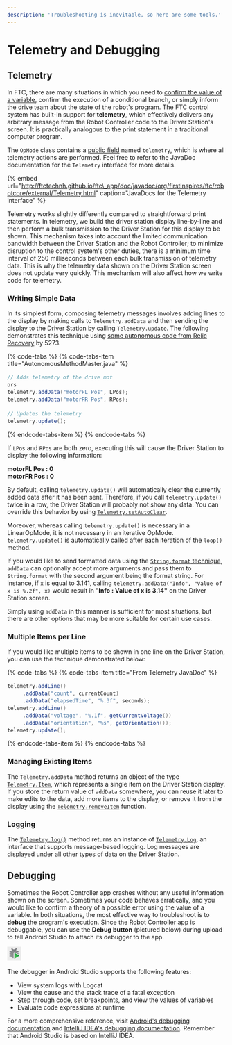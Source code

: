 ```yaml
---
description: 'Troubleshooting is inevitable, so here are some tools.'
---
```


# Telemetry and Debugging

## Telemetry

In FTC, there are many situations in which you need to [confirm the value of a variable](https://github.com/ARC-Thunder/ftc_app/blob/fb933aa2e67ef65de2014ab9ac86163ee5bc9b01/TeamCode/src/main/java/org/firstinspires/ftc/teamcode/ThunderNavigation.java#L88), confirm the execution of a conditional branch, or simply inform the drive team about the state of the robot's program. The FTC control system has built-in support for **telemetry**, which effectively delivers any arbitrary message from the Robot Controller code to the Driver Station's screen. It is practically analogous to the print statement in a traditional computer program.

The `OpMode` class contains a [public field](http://ftctechnh.github.io/ftc_app/doc/javadoc/com/qualcomm/robotcore/eventloop/opmode/OpMode.html#telemetry) named `telemetry`, which is where all telemetry actions are performed. Feel free to refer to the JavaDoc documentation for the `Telemetry` interface for more details.

{% embed url="http://ftctechnh.github.io/ftc\_app/doc/javadoc/org/firstinspires/ftc/robotcore/external/Telemetry.html" caption="JavaDocs for the Telemetry interface" %}

Telemetry works slightly differently compared to straightforward print statements. In telemetry, we build the driver station display line-by-line and then perform a bulk transmission to the Driver Station for this display to be shown. This mechanism takes into account the limited communication bandwidth between the Driver Station and the Robot Controller; to minimize disruption to the control system's other duties, there is a minimum time interval of 250 milliseconds between each bulk transmission of telemetry data. This is why the telemetry data shown on the Driver Station screen does not update very quickly. This mechanism will also affect how we write code for telemetry.

### Writing Simple Data

In its simplest form, composing telemetry messages involves adding lines to the display by making calls to `Telemetry.addData` and then sending the display to the Driver Station by calling `Telemetry.update`. The following demonstrates this technique using [some autonomous code from Relic Recovery](https://github.com/ARC-Thunder/ftc_app/blob/fb933aa2e67ef65de2014ab9ac86163ee5bc9b01/TeamCode/src/main/java/org/firstinspires/ftc/teamcode/AutonomousMethodMaster.java#L433-L438) by 5273.

{% code-tabs %}
{% code-tabs-item title="AutonomousMethodMaster.java" %}
```java
// Adds telemetry of the drive mot
ors
telemetry.addData("motorFL Pos", LPos);
telemetry.addData("motorFR Pos", RPos);

// Updates the telemetry
telemetry.update();
```
{% endcode-tabs-item %}
{% endcode-tabs %}

If `LPos` and `RPos` are both zero, executing this will cause the Driver Station to display the following information: 

**motorFL Pos : 0  
motorFR Pos : 0**

By default, calling `telemetry.update()` will automatically clear the currently added data after it has been sent. Therefore, if you call `telemetry.update()` twice in a row, the Driver Station will probably not show any data. You can override this behavior by using [`Telemetry.setAutoClear`](http://ftctechnh.github.io/ftc_app/doc/javadoc/org/firstinspires/ftc/robotcore/external/Telemetry.html#setAutoClear-boolean-).

Moreover, whereas calling `telemetry.update()` is necessary in a LinearOpMode, it is not necessary in an iterative OpMode. `telemetry.update()` is automatically called after each iteration of the `loop()` method.

If you would like to send formatted data using the [`String.format` technique](https://docs.oracle.com/javase/8/docs/api/java/lang/String.html#format-java.lang.String-java.lang.Object...-), `addData` can optionally accept more arguments and pass them to `String.format` with the second argument being the format string. For instance, if `x` is equal to 3.141, calling `telemetry.addData("Info", "Value of x is %.2f", x)` would result in "**Info : Value of x is 3.14"** on the Driver Station screen.

Simply using `addData` in this manner is sufficient for most situations, but there are other options that may be more suitable for certain use cases.

### Multiple Items per Line

If you would like multiple items to be shown in one line on the Driver Station, you can use the technique demonstrated below:

{% code-tabs %}
{% code-tabs-item title="From Telemetry JavaDoc" %}
```java
telemetry.addLine()
     .addData("count", currentCount)
     .addData("elapsedTime", "%.3f", seconds);
telemetry.addLine()
     .addData("voltage", "%.1f", getCurrentVoltage())
     .addData("orientation", "%s", getOrientation());
telemetry.update();
```
{% endcode-tabs-item %}
{% endcode-tabs %}

### Managing Existing Items

The `Telemetry.addData` method returns an object of the type [`Telemetry.Item`](http://ftctechnh.github.io/ftc_app/doc/javadoc/org/firstinspires/ftc/robotcore/external/Telemetry.Item.html), which represents a single item on the Driver Station display. If you store the return value of `addData` somewhere, you can reuse it later to make edits to the data, add more items to the display, or remove it from the display using the [`Telemetry.removeItem`](http://ftctechnh.github.io/ftc_app/doc/javadoc/org/firstinspires/ftc/robotcore/external/Telemetry.html#removeItem-org.firstinspires.ftc.robotcore.external.Telemetry.Item-) function.

### Logging

The [`Telemetry.log()`](http://ftctechnh.github.io/ftc_app/doc/javadoc/org/firstinspires/ftc/robotcore/external/Telemetry.html#log--) method returns an instance of [`Telemetry.Log`](http://ftctechnh.github.io/ftc_app/doc/javadoc/org/firstinspires/ftc/robotcore/external/Telemetry.Log.html), an interface that supports message-based logging. Log messages are displayed under all other types of data on the Driver Station.

## Debugging

Sometimes the Robot Controller app crashes without any useful information shown on the screen. Sometimes your code behaves erratically, and you would like to confirm a theory of a possible error using the value of a variable. In both situations, the most effective way to troubleshoot is to **debug** the program's execution. Since the Robot Controller app is debuggable, you can use the **Debug button** \(pictured below\) during upload to tell Android Studio to attach its debugger to the app.

![Debugging Button \(from Android Developers\)](../.gitbook/assets/image%20%2816%29.png)

The debugger in Android Studio supports the following features:

* View system logs with Logcat
* View the cause and the stack trace of a fatal exception
* Step through code, set breakpoints, and view the values of variables
* Evaluate code expressions at runtime

For a more comprehensive reference, visit [Android's debugging documentation](https://developer.android.com/studio/debug) and [IntelliJ IDEA's debugging documentation](https://www.jetbrains.com/help/idea/debugging-code.html). Remember that Android Studio is based on IntelliJ IDEA.





